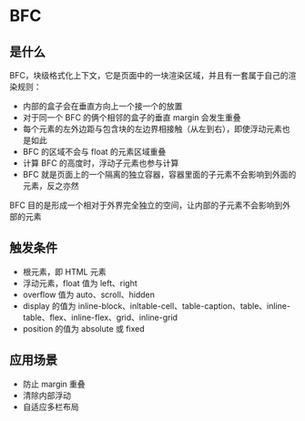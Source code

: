 # BFC

## 是什么

BFC，块级格式化上下文，它是页面中的一块渲染区域，并且有一套属于自己的渲染规则：

- 内部的盒子会在垂直方向上一个接一个的放置
- 对于同一个 BFC 的俩个相邻的盒子的垂直 margin 会发生重叠
- 每个元素的左外边距与包含块的左边界相接触（从左到右），即使浮动元素也是如此
- BFC 的区域不会与 float 的元素区域重叠
- 计算 BFC 的高度时，浮动子元素也参与计算
- BFC 就是页面上的一个隔离的独立容器，容器里面的子元素不会影响到外面的元素，反之亦然

BFC 目的是形成一个相对于外界完全独立的空间，让内部的子元素不会影响到外部的元素

## 触发条件

- 根元素，即 HTML 元素
- 浮动元素，float 值为 left、right
- overflow 值为 auto、scroll、hidden
- display 的值为 inline-block、inltable-cell、table-caption、table、inline-table、flex、inline-flex、grid、inline-grid
- position 的值为 absolute 或 fixed

## 应用场景

- 防止 margin 重叠
- 清除内部浮动
- 自适应多栏布局
